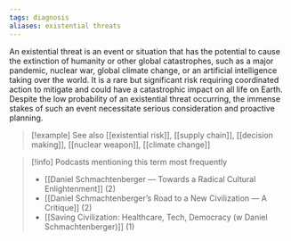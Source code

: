 ```yaml
---
tags: diagnosis
aliases: existential threats
---
```


An existential threat is an event or situation that has the potential to cause the extinction of humanity or other global catastrophes, such as a major pandemic, nuclear war, global climate change, or an artificial intelligence taking over the world. It is a rare but significant risk requiring coordinated action to mitigate and could have a catastrophic impact on all life on Earth. Despite the low probability of an existential threat occurring, the immense stakes of such an event necessitate serious consideration and proactive planning.

> [!example] See also
> [[existential risk]], [[supply chain]], [[decision making]], [[nuclear weapon]], [[climate change]]

> [!info] Podcasts mentioning this term most frequently
> * [[Daniel Schmachtenberger –– Towards a Radical Cultural Enlightenment]] (2)
> * [[Daniel Schmachtenberger’s Road to a New Civilization — A Critique]] (2)
> * [[Saving Civilization: Healthcare, Tech, Democracy (w Daniel Schmachtenberger)]] (1)
